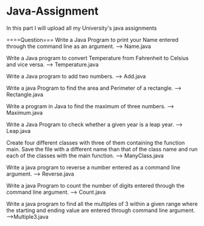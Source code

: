 # Java-Assignment
In this part I will upload all  my University's java assignments

====Question===
Write a Java Program to print your Name entered through the command line as an argument.
--> Name.java

Write a Java program to convert Temperature from Fahrenheit to Celsius and vice versa.
--> Temperature.java

Write a Java program to add two numbers.
--> Add.java

Write a java Program to find the area and Perimeter of a rectangle.
--> Rectangle.java

Write a program in Java to find the maximum of three numbers.
--> Maximum.java

Write a Java Program to check whether a given year is a leap year.
--> Leap.java

Create four different classes with three of them containing the function main. Save the file with a different name than that of the class name and run each of the classes with the main function.
--> ManyClass.java

Write a java program to reverse a number entered as a command line argument.
--> Reverse.java

Write a java Program to count the number of digits entered through the command line argument.
--> Count.java

Write a java program to find all the multiples of 3 within a given range where the starting and ending value are entered through command line argument.
-->Multiple3.java
